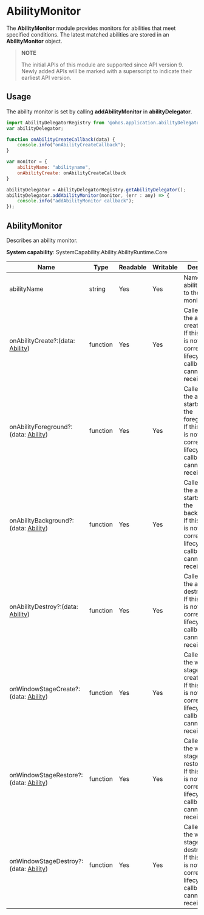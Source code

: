 # AbilityMonitor

The **AbilityMonitor** module provides monitors for abilities that meet specified conditions. The latest matched abilities are stored in an **AbilityMonitor** object.

> **NOTE**
> 
> The initial APIs of this module are supported since API version 9. Newly added APIs will be marked with a superscript to indicate their earliest API version. 

## Usage

The ability monitor is set by calling **addAbilityMonitor** in **abilityDelegator**.

```js
import AbilityDelegatorRegistry from '@ohos.application.abilityDelegatorRegistry'
var abilityDelegator;

function onAbilityCreateCallback(data) {
    console.info("onAbilityCreateCallback");
}

var monitor = {
    abilityName: "abilityname",
    onAbilityCreate: onAbilityCreateCallback
}

abilityDelegator = AbilityDelegatorRegistry.getAbilityDelegator();
abilityDelegator.addAbilityMonitor(monitor, (err : any) => {
    console.info("addAbilityMonitor callback");
});
```

## AbilityMonitor

Describes an ability monitor.

**System capability**: SystemCapability.Ability.AbilityRuntime.Core

| Name                                                        | Type    | Readable| Writable| Description                                                        |
| ------------------------------------------------------------ | -------- | ---- | ---- | ------------------------------------------------------------ |
| abilityName                                                  | string   | Yes  | Yes  | Name of the ability bound to the ability monitor. |
| onAbilityCreate?:(data: [Ability](js-apis-application-ability.md#Ability)) | function | Yes  | Yes  | Called when the ability is created.<br>If this attribute is not set, the corresponding lifecycle callback cannot be received. |
| onAbilityForeground?:(data: [Ability](js-apis-application-ability.md#Ability)) | function | Yes  | Yes  | Called when the ability starts to run in the foreground.<br>If this attribute is not set, the corresponding lifecycle callback cannot be received. |
| onAbilityBackground?:(data: [Ability](js-apis-application-ability.md#Ability)) | function | Yes  | Yes  | Called when the ability starts to run in the background.<br>If this attribute is not set, the corresponding lifecycle callback cannot be received. |
| onAbilityDestroy?:(data: [Ability](js-apis-application-ability.md#Ability)) | function | Yes  | Yes  | Called when the ability is destroyed.<br>If this attribute is not set, the corresponding lifecycle callback cannot be received. |
| onWindowStageCreate?:(data: [Ability](js-apis-application-ability.md#Ability)) | function | Yes  | Yes  | Called when the window stage is created.<br>If this attribute is not set, the corresponding lifecycle callback cannot be received. |
| onWindowStageRestore?:(data: [Ability](js-apis-application-ability.md#Ability)) | function | Yes  | Yes  | Called when the window stage is restored.<br>If this attribute is not set, the corresponding lifecycle callback cannot be received. |
| onWindowStageDestroy?:(data: [Ability](js-apis-application-ability.md#Ability)) | function | Yes  | Yes  | Called when the window stage is destroyed.<br>If this attribute is not set, the corresponding lifecycle callback cannot be received. |
